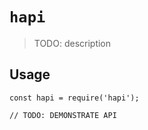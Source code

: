 # `hapi`

> TODO: description

## Usage

```
const hapi = require('hapi');

// TODO: DEMONSTRATE API
```
